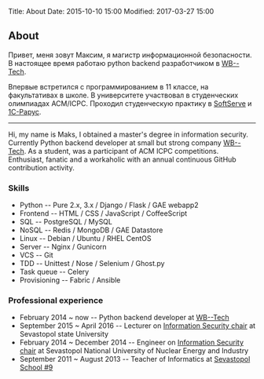Title: About
Date: 2015-10-10 15:00
Modified: 2017-03-27 15:00

About
-----

Привет, меня зовут Максим, я магистр информационной безопасности.
В настоящее время работаю python backend разработчиком в [WB--Tech](http://wbtech.ru).

Впервые встретился с программированием в 11 классе, на факультативах в школе.
В университете участвовал в студенческих олимпиадах ACM/ICPC. Проходил
студенческую практику в [SoftServe](https://softserve.ua/) и [1С-Рарус](https://rarus.ru/).

---

Hi, my name is Maks, I obtained a master's degree in information security.
Currently Python backend developer at small but strong company [WB--Tech](http://wbtech.ru).
As a student, was a participant of ACM&nbsp;ICPC competitions.
Enthusiast, fanatic and a workaholic with an annual continuous GitHub
contribution activity.


### Skills

- Python -- Pure 2.x, 3.x / Django / Flask / GAE webapp2
- Frontend -- HTML / CSS / JavaScript / CoffeeScript
- SQL -- PostgreSQL / MySQL
- NoSQL -- Redis / MongoDB / GAE Datastore
- Linux -- Debian / Ubuntu / RHEL CentOS
- Server -- Nginx / Gunicorn
- VCS -- Git
- TDD -- Unittest / Nose / Selenium / Ghost.py
- Task queue -- Celery
- Provisioning -- Fabric / Ansible


### Professional experience

- February 2014 ~ now -- Python backend developer at [WB--Tech](http://wbtech.pro/)
- September 2015 ~ April 2016 -- Lecturer on [Information Security chair](http://isev.su/) at Sevastopol state University
- February 2014 ~ December 2014 -- Engineer on [Information Security chair](http://isev.su/) at Sevastopol National University of Nuclear Energy and Industry
- September 2011 ~ August 2013 -- Teacher of Informatics at [Sevastopol School #9](https://schools.dnevnik.ru/1000006960210)
